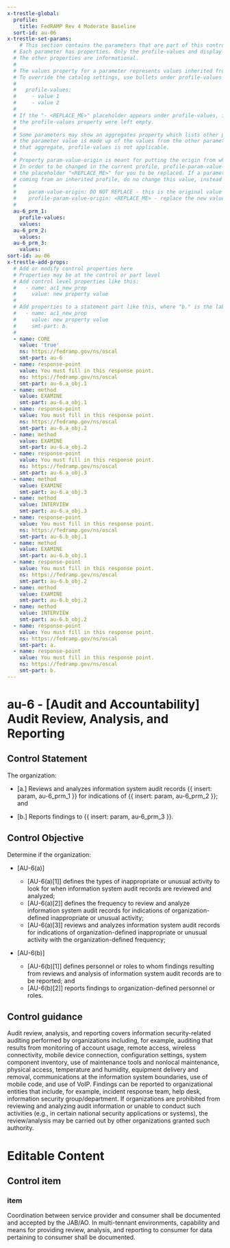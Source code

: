 ```yaml
---
x-trestle-global:
  profile:
    title: FedRAMP Rev 4 Moderate Baseline
  sort-id: au-06
x-trestle-set-params:
    # This section contains the parameters that are part of this control.
  # Each parameter has properties. Only the profile-values and display-name properties are editable.
  # The other properties are informational.
  #
  # The values property for a parameter represents values inherited from the OSCAL catalog.
  # To override the catalog settings, use bullets under profile-values as shown below:
  #
  #   profile-values:
  #     - value 1
  #     - value 2
  #
  # If the "- <REPLACE_ME>" placeholder appears under profile-values, it is the same as if
  # the profile-values property were left empty.
  #
  # Some parameters may show an aggregates property which lists other parameters. This means
  # the parameter value is made up of the values from the other parameters. For parameters
  # that aggregate, profile-values is not applicable.
  #
  # Property param-value-origin is meant for putting the origin from where that parameter comes from.
  # In order to be changed in the current profile, profile-param-value-origin property will be displayed with
  # the placeholder "<REPLACE_ME>" for you to be replaced. If a parameter already has a param-value-origin
  # coming from an inherited profile, do no change this value, instead use profile-param-value-origin as follows:
  #
  #    param-value-origin: DO NOT REPLACE - this is the original value
  #    profile-param-value-origin: <REPLACE_ME> - replace the new value required HERE
  #
  au-6_prm_1:
    profile-values:
    values:
  au-6_prm_2:
    values:
  au-6_prm_3:
    values:
sort-id: au-06
x-trestle-add-props:
  # Add or modify control properties here
  # Properties may be at the control or part level
  # Add control level properties like this:
  #   - name: ac1_new_prop
  #     value: new property value
  #
  # Add properties to a statement part like this, where "b." is the label of the target statement part
  #   - name: ac1_new_prop
  #     value: new property value
  #     smt-part: b.
  #
  - name: CORE
    value: 'true'
    ns: https://fedramp.gov/ns/oscal
    smt-part: au-6
  - name: response-point
    value: You must fill in this response point.
    ns: https://fedramp.gov/ns/oscal
    smt-part: au-6.a_obj.1
  - name: method
    value: EXAMINE
    smt-part: au-6.a_obj.1
  - name: response-point
    value: You must fill in this response point.
    ns: https://fedramp.gov/ns/oscal
    smt-part: au-6.a_obj.2
  - name: method
    value: EXAMINE
    smt-part: au-6.a_obj.2
  - name: response-point
    value: You must fill in this response point.
    ns: https://fedramp.gov/ns/oscal
    smt-part: au-6.a_obj.3
  - name: method
    value: EXAMINE
    smt-part: au-6.a_obj.3
  - name: method
    value: INTERVIEW
    smt-part: au-6.a_obj.3
  - name: response-point
    value: You must fill in this response point.
    ns: https://fedramp.gov/ns/oscal
    smt-part: au-6.b_obj.1
  - name: method
    value: EXAMINE
    smt-part: au-6.b_obj.1
  - name: response-point
    value: You must fill in this response point.
    ns: https://fedramp.gov/ns/oscal
    smt-part: au-6.b_obj.2
  - name: method
    value: EXAMINE
    smt-part: au-6.b_obj.2
  - name: method
    value: INTERVIEW
    smt-part: au-6.b_obj.2
  - name: response-point
    value: You must fill in this response point.
    ns: https://fedramp.gov/ns/oscal
    smt-part: a.
  - name: response-point
    value: You must fill in this response point.
    ns: https://fedramp.gov/ns/oscal
    smt-part: b.
---
```


# au-6 - \[Audit and Accountability\] Audit Review, Analysis, and Reporting

## Control Statement

The organization:

- \[a.\] Reviews and analyzes information system audit records {{ insert: param, au-6_prm_1 }} for indications of {{ insert: param, au-6_prm_2 }}; and

- \[b.\] Reports findings to {{ insert: param, au-6_prm_3 }}.

## Control Objective

Determine if the organization:

- \[AU-6(a)\]

  - \[AU-6(a)[1]\] defines the types of inappropriate or unusual activity to look for when information system audit records are reviewed and analyzed;
  - \[AU-6(a)[2]\] defines the frequency to review and analyze information system audit records for indications of organization-defined inappropriate or unusual activity;
  - \[AU-6(a)[3]\] reviews and analyzes information system audit records for indications of organization-defined inappropriate or unusual activity with the organization-defined frequency;

- \[AU-6(b)\]

  - \[AU-6(b)[1]\] defines personnel or roles to whom findings resulting from reviews and analysis of information system audit records are to be reported; and
  - \[AU-6(b)[2]\] reports findings to organization-defined personnel or roles.

## Control guidance

Audit review, analysis, and reporting covers information security-related auditing performed by organizations including, for example, auditing that results from monitoring of account usage, remote access, wireless connectivity, mobile device connection, configuration settings, system component inventory, use of maintenance tools and nonlocal maintenance, physical access, temperature and humidity, equipment delivery and removal, communications at the information system boundaries, use of mobile code, and use of VoIP. Findings can be reported to organizational entities that include, for example, incident response team, help desk, information security group/department. If organizations are prohibited from reviewing and analyzing audit information or unable to conduct such activities (e.g., in certain national security applications or systems), the review/analysis may be carried out by other organizations granted such authority.

# Editable Content

<!-- Make additions and edits below -->
<!-- The above represents the contents of the control as received by the profile, prior to additions. -->
<!-- If the profile makes additions to the control, they will appear below. -->
<!-- The above markdown may not be edited but you may edit the content below, and/or introduce new additions to be made by the profile. -->
<!-- If there is a yaml header at the top, parameter values may be edited. Use --set-parameters to incorporate the changes during assembly. -->
<!-- The content here will then replace what is in the profile for this control, after running profile-assemble. -->
<!-- The added parts in the profile for this control are below.  You may edit them and/or add new ones. -->
<!-- Each addition must have a heading either of the form ## Control my_addition_name -->
<!-- or ## Part a. (where the a. refers to one of the control statement labels.) -->
<!-- "## Control" parts are new parts added after the statement part. -->
<!-- "## Part" parts are new parts added into the top-level statement part with that label. -->
<!-- Subparts may be added with nested hash levels of the form ### My Subpart Name -->
<!-- underneath the parent ## Control or ## Part being added -->
<!-- See https://oscal-compass.github.io/compliance-trestle/tutorials/ssp_profile_catalog_authoring/ssp_profile_catalog_authoring for guidance. -->

## Control item

### item

Coordination between service provider and consumer shall be documented and accepted by the JAB/AO. In multi-tennant environments, capability and means for providing review, analysis, and reporting to consumer for data pertaining to consumer shall be documented.
